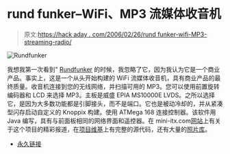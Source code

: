 # rund funker–WiFi、MP3 流媒体收音机

> 原文:[https://hack aday . com/2006/02/26/rund funker-wifi-MP3-streaming-radio/](https://hackaday.com/2006/02/26/rundfunker-wifi-mp3-streaming-radio/)

![Rundfunker](../Images/aaf22e9f0be960e58a6d34ece482ee88.png)

我想我第一次看到" [Rundfunker](http://www.mini-itx.com/projects/rundfunker/) 的时候，我忽略了它，因为我认为它是一个商业产品。事实上，这是一个从头开始构建的 WiFi 流媒体收音机，具有商业产品的最终质量。收音机连接到您的无线网络，并扫描可用的 MP3。您可以使用前置旋转编码器和 LCD 来选择 MP3。主板是威盛 EPIA MS10000E LVDS。之所以选择它，是因为大多数功能都是引脚接头，而不是端口。它也是被动冷却的，并从紧凑型闪存启动自定义的 Knoppix 构建。使用 ATMega 168 连接控制器。该软件用 Java 编写，具有与前面板相同的网络界面和遥控器。在 mini-itx.com[网站](http://www.mini-itx.com/projects/rundfunker/)上有关于这个项目的精彩报道，在[项目维基](https://troubadix.multimedia.fh-augsburg.de/rundfunkertrac/)上有完整的源代码，还有大量的[照片库](http://gallery.christianleberfinger.de/thumbnails.php?album=54)。

*   [永久链接](http://www.mini-itx.com/projects/rundfunker/)